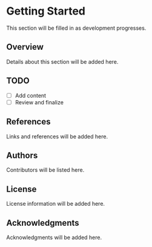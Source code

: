 # Getting Started
<!-- Placeholder for documentation content -->
This section will be filled in as development progresses.

## Overview
Details about this section will be added here.

## TODO
- [ ] Add content
- [ ] Review and finalize

## References
Links and references will be added here.

## Authors
Contributors will be listed here.

## License
License information will be added here.

## Acknowledgments
Acknowledgments will be added here.

